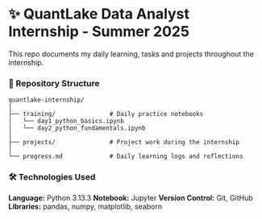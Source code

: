 # ✨ QuantLake Data Analyst Internship - Summer 2025

This repo documents my daily learning, tasks and projects throughout the internship.

### 📁 Repository Structure

```
quantlake-internship/
│
├── training/               # Daily practice notebooks
│   └── day1_python_basics.ipynb
|   └── day2_python_fundamentals.ipynb
│
├── projects/               # Project work during the internship
│
└── progress.md             # Daily learning logs and reflections
```

### 🛠️ Technologies Used

**Language:** Python 3.13.3
**Notebook:** Jupyter
**Version Control:** Git, GitHub
**Libraries:** pandas, numpy, matplotlib, seaborn
